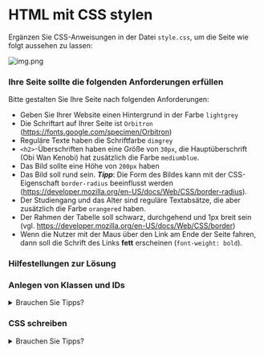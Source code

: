 # HTML mit CSS stylen

Ergänzen Sie CSS-Anweisungen in der Datei ```style.css```, um die Seite wie folgt aussehen zu lassen:

![img.png](img/obi_wan_css.png)

### Ihre Seite sollte die folgenden Anforderungen erfüllen

Bitte gestalten Sie Ihre Seite nach folgenden Anforderungen:
- Geben Sie Ihrer Website einen Hintergrund in der Farbe `lightgrey`
- Die Schriftart auf Ihrer Seite ist `Orbitron` (https://fonts.google.com/specimen/Orbitron)
- Reguläre Texte haben die Schriftfarbe `dimgrey`
- `<h2>`-Überschriften haben eine Größe von `30px`, die Hauptüberschrift (Obi Wan Kenobi) hat zusätzlich die Farbe `mediumblue`.
- Das Bild sollte eine Höhe von `200px` haben
- Das Bild soll rund sein. ***Tipp***: Die Form des Bildes kann mit der CSS-Eigenschaft `border-radius` beeinflusst werden (https://developer.mozilla.org/en-US/docs/Web/CSS/border-radius).
- Der Studiengang und das Alter sind reguläre Textabsätze, die aber zusätzlich die Farbe `orangered` haben.
- Der Rahmen der Tabelle soll schwarz, durchgehend und 1px breit sein (vgl. https://developer.mozilla.org/en-US/docs/Web/CSS/border)
- Wenn die Nutzer mit der Maus über den Link am Ende der Seite fahren, dann soll die Schrift des Links **fett** erscheinen (`font-weight: bold`).

### Hilfestellungen zur Lösung

### Anlegen von Klassen und IDs
<details>
<summary>Brauchen Sie Tipps?</summary>
Vergeben Sie Klassen und IDs für Elemente, um diese individuell ansprechen zu können.

```html
    <h2 class="important"></h2> <!-- darf öfter auf einer Seite verwendet werden -->
    <h2 id="main-heading"></h2> <!-- nur einmal pro Seite erlaubt -->
```
</details>  

### CSS schreiben
<details>
<summary>Brauchen Sie Tipps?</summary>

Diese Anleitung ist nur eine Möglichkeit, wie man vorgehen kann.

1. Erstellen Sie einen Ordner ```styles``` auf der selben Ebene wie die Datei ```index.html```
2. Erstellen Sie in diesem Ordner die Datei ```styles.css```
3. Beginnen Sie mit Anweisungen die für die gesamte Seite gelten, z.B. der Schriftart. Wenn Sie die Schriftart für den `<body>` festlegen, dann wird diese automatisch auf alle Elemente innerhalb des `<body>` weitergegeben (**Cascading** Style Sheets)
4. Stylen Sie die Überschriften
4. Setzen sie die abschließend die Größe und Form des Profilbilds

</details>  
